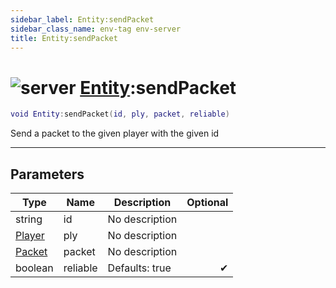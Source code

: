 ```yaml
---
sidebar_label: Entity:sendPacket
sidebar_class_name: env-tag env-server
title: Entity:sendPacket
---
```


# <img src='/img/wiki/server.png' alt='server' data-tag='env-tag' /> [Entity](../entity/README.md):sendPacket

```lua
void Entity:sendPacket(id, ply, packet, reliable)
```

Send a packet to the given player with the given id<br/>

-----------------
## Parameters

| Type   | Name | Description | Optional |
| ------ | ---- | ----------- | -------: |
| string | id | No description |   |
| [Player](../player/README.md) | ply | No description |   |
| [Packet](../packet/README.md) | packet | No description |   |
| boolean | reliable | Defaults: true | ✔ |
